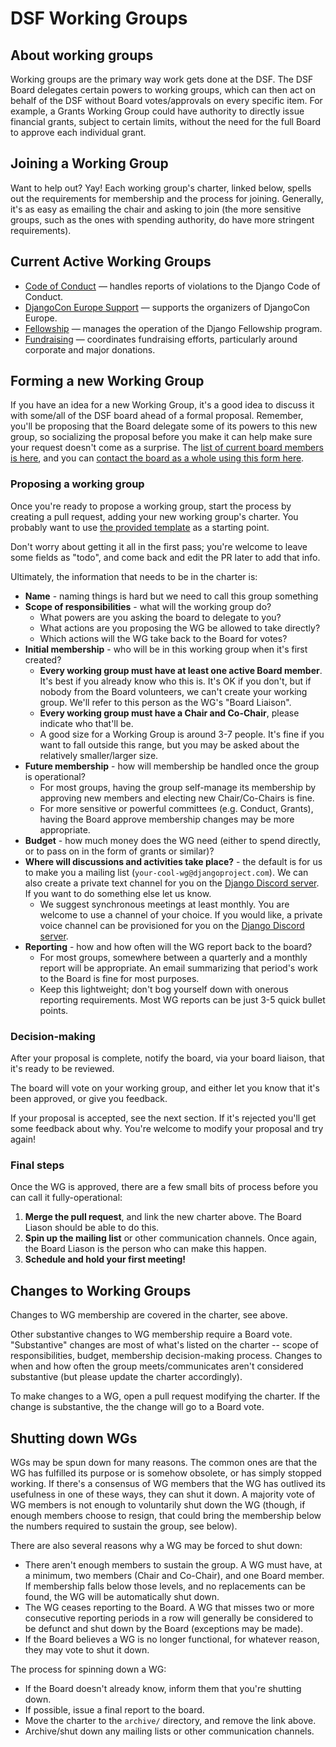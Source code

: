 # DSF Working Groups

## About working groups

Working groups are the primary way work gets done at the DSF. The DSF Board delegates certain powers to working groups, which can then act on behalf of the DSF without Board votes/approvals on every specific item. For example, a Grants Working Group could have authority to directly issue financial grants, subject to certain limits, without the need for the full Board to approve each individual grant.

## Joining a Working Group

Want to help out? Yay! Each working group's charter, linked below, spells out the requirements for membership and the process for joining. Generally, it's as easy as emailing the chair and asking to join (the more sensitive groups, such as the ones with spending authority, do have more stringent requirements).

## Current Active Working Groups

- [Code of Conduct](active/code-of-conduct.md) — handles reports of violations to the Django Code of Conduct.
- [DjangoCon Europe Support](active/dceu.md) — supports the organizers of DjangoCon Europe.
- [Fellowship](active/fellowship.md) — manages the operation of the Django Fellowship program.
- [Fundraising](active/fundraising.md) — coordinates fundraising efforts, particularly around corporate and major donations.

## Forming a new Working Group

If you have an idea for a new Working Group, it's a good idea to discuss it with some/all of the DSF board ahead of a formal proposal. Remember, you'll be proposing that the Board delegate some of its powers to this new group, so socializing the proposal before you make it can help make sure your request doesn't come as a surprise. The [list of current board members is here](https://www.djangoproject.com/foundation/), and you can [contact the board as a whole using this form here](https://www.djangoproject.com/contact/foundation/).

### Proposing a working group

Once you're ready to propose a working group, start the process by creating a pull request, adding your new working group's charter. You probably want to use [the provided template](template.md) as a starting point.

Don't worry about getting it all in the first pass; you're welcome to leave some fields as "todo", and come back and edit the PR later to add that info.

Ultimately, the information that needs to be in the charter is:

- **Name** - naming things is hard but we need to call this group something
- **Scope of responsibilities** - what will the working group do?
  - What powers are you asking the board to delegate to you?
  - What actions are you proposing the WG be allowed to take directly?
  - Which actions will the WG take back to the Board for votes?
- **Initial membership** - who will be in this working group when it's first created?
  - **Every working group must have at least one active Board member**. It's best if you already know who this is. It's OK if you don't, but if nobody from the Board volunteers, we can't create your working group. We'll refer to this person as the WG's "Board Liaison".
  - **Every working group must have a Chair and Co-Chair**, please indicate who that'll be.
  - A good size for a Working Group is around 3-7 people. It's fine if you want to fall outside this range, but you may be asked about the relatively smaller/larger size.
- **Future membership** - how will membership be handled once the group is operational?
  - For most groups, having the group self-manage its membership by approving new members and electing new Chair/Co-Chairs is fine.
  - For more sensitive or powerful committees (e.g. Conduct, Grants), having the Board approve membership changes may be more appropriate.
- **Budget** - how much money does the WG need (either to spend directly, or to pass on in the form of grants or similar)?
- **Where will discussions and activities take place?** - the default is for us to make you a mailing list (`your-cool-wg@djangoproject.com`). We can also create a private text channel for you on the [Django Discord server](https://discord.gg/xcRH6mN4fa). If you want to do something else let us know.
  - We suggest synchronous meetings at least monthly. You are welcome to use a channel of your choice. If you would like, a private voice channel can be provisioned for you on the [Django Discord server](https://discord.gg/xcRH6mN4fa).
- **Reporting** - how and how often will the WG report back to the board?
  - For most groups, somewhere between a quarterly and a monthly report will be appropriate. An email summarizing that period's work to the Board is fine for most purposes.
  - Keep this lightweight; don't bog yourself down with onerous reporting requirements. Most WG reports can be just 3-5 quick bullet points.

### Decision-making

After your proposal is complete, notify the board, via your board liaison, that it's ready to be reviewed.

The board will vote on your working group, and either let you know that it's been approved, or give you feedback.

If your proposal is accepted, see the next section. If it's rejected you'll get some feedback about why. You're welcome to modify your proposal and try again!

### Final steps

Once the WG is approved, there are a few small bits of process before you can call it fully-operational:

1. **Merge the pull request**, and link the new charter above. The Board Liason should be able to do this.
2. **Spin up the mailing list** or other communication channels. Once again, the Board Liason is the person who can make this happen.
3. **Schedule and hold your first meeting!**

## Changes to Working Groups

Changes to WG membership are covered in the charter, see above.

Other substantive changes to WG membership require a Board vote. "Substantive" changes are most of what's listed on the charter -- scope of responsibilities, budget, membership decision-making process. Changes to when and how often the group meets/communicates aren't considered substantive (but please update the charter accordingly).

To make changes to a WG, open a pull request modifying the charter. If the change is substantive, the the change will go to a Board vote.

## Shutting down WGs

WGs may be spun down for many reasons. The common ones are that the WG has fulfilled its purpose or is somehow obsolete, or has simply stopped working. If there's a consensus of WG members that the WG has outlived its usefulness in one of these ways, they can shut it down. A majority vote of WG members is not enough to voluntarily shut down the WG (though, if enough members choose to resign, that could bring the membership below the numbers required to sustain the group, see below).

There are also several reasons why a WG may be forced to shut down:

- There aren't enough members to sustain the group. A WG must have, at a minimum, two members (Chair and Co-Chair), and one Board member. If membership falls below those levels, and no replacements can be found, the WG will be automatically shut down.
- The WG ceases reporting to the Board. A WG that misses two or more consecutive reporting periods in a row will generally be considered to be defunct and shut down by the Board (exceptions may be made).
- If the Board believes a WG is no longer functional, for whatever reason, they may vote to shut it down.

The process for spinning down a WG:

- If the Board doesn't already know, inform them that you're shutting down.
- If possible, issue a final report to the board.
- Move the charter to the `archive/` directory, and remove the link above.
- Archive/shut down any mailing lists or other communication channels.
